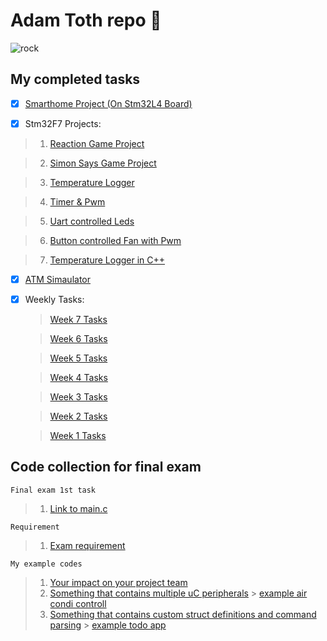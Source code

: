# Adam Toth repo :metal: 
![rock](https://user-images.githubusercontent.com/31788996/35782522-60694cd4-09f9-11e8-844b-373eb019a91a.png)
## My completed tasks
- [x] [Smarthome Project (On Stm32L4 Board)](https://github.com/greenfox-academy/huli-smarthome-device-static-fuchsit)

- [x] Stm32F7 Projects:
>1. [Reaction Game Project](https://github.com/greenfox-academy/tothadam000/tree/master/tothadam000/greenfox/STM32Cube_FW_F7_V1.8.0/Projects/STM32746G-Discovery/GreenFox/reaction_game)

>2. [Simon Says Game Project](https://github.com/greenfox-academy/tothadam000/tree/master/tothadam000/greenfox/STM32Cube_FW_F7_V1.8.0/Projects/STM32746G-Discovery/GreenFox/simon_says)

>3. [Temperature Logger](https://github.com/greenfox-academy/tothadam000/tree/master/tothadam000/greenfox/STM32Cube_FW_F7_V1.8.0/Projects/STM32746G-Discovery/GreenFox/i2c)

>4. [Timer & Pwm](https://github.com/greenfox-academy/tothadam000/tree/master/tothadam000/greenfox/STM32Cube_FW_F7_V1.8.0/Projects/STM32746G-Discovery/GreenFox/timer_pwmt)

>5. [Uart controlled Leds](https://github.com/greenfox-academy/tothadam000/blob/master/tothadam000/greenfox/STM32Cube_FW_F7_V1.8.0/Projects/STM32746G-Discovery/GreenFox/MyuartLed2)

>6. [Button controlled Fan with Pwm](https://github.com/greenfox-academy/tothadam000/blob/master/tothadam000/greenfox/STM32Cube_FW_F7_V1.8.0/Projects/STM32746G-Discovery/GreenFox/interrupts/Src/main.c)

>7. [Temperature Logger in C++](https://github.com/greenfox-academy/tothadam000/tree/master/tothadam000/greenfox/week-07/day-04)

- [x] [ATM Simaulator](https://github.com/greenfox-academy/tothadam000/tree/master/tothadam000/greenfox/week-07/day-03/ATM_simulator)

- [x] Weekly Tasks:

  > [Week 7 Tasks](https://github.com/greenfox-academy/tothadam000/tree/master/tothadam000/greenfox/week-07)

  > [Week 6 Tasks](https://github.com/greenfox-academy/tothadam000/tree/master/tothadam000/greenfox/week-06)

  > [Week 5 Tasks](https://github.com/greenfox-academy/tothadam000/tree/master/tothadam000/greenfox/week-05)

  > [Week 4 Tasks](https://github.com/greenfox-academy/tothadam000/tree/master/tothadam000/greenfox/week-04)

  > [Week 3 Tasks](https://github.com/greenfox-academy/tothadam000/tree/master/tothadam000/greenfox/week-03)

  > [Week 2 Tasks](https://github.com/greenfox-academy/tothadam000/tree/master/tothadam000/greenfox/week-02)

  > [Week 1 Tasks](https://github.com/greenfox-academy/tothadam000/tree/master/tothadam000/greenfox/week-01)

## Code collection for final exam

```
Final exam 1st task
```
>1. [Link to main.c](https://github.com/greenfox-academy/tothadam000/blob/master/tothadam000/greenfox/FinalExam/FinalExam/main.c)
```
Requirement
```
>1. [Exam requirement](https://github.com/greenfox-academy/definitions/blob/master/requirement/final-hardware.md)

```
My example codes
```
>1. [Your impact on your project team](https://github.com/greenfox-academy/huli-smarthome-device-static-fuchsit)
>2. [Something that contains multiple uC peripherals](https://github.com/greenfox-academy/tothadam000/blob/75df213d986c87ef33a2cbef158a58632aaf97b8/tothadam000/greenfox/STM32Cube_FW_F7_V1.8.0/Projects/STM32746G-Discovery/GreenFox/reaction_game/Src/main.c)
        > [example air condi controll](https://github.com/greenfox-academy/huli-smarthome-device-static-fuchsit/tree/dev-marsaltamas/common/fan_control)
>3. [Something that contains custom struct definitions and command parsing](https://github.com/greenfox-academy/huli-smarthome-device-static-fuchsit/blob/development/common/rgb_led_color/Src/rgb_led_color.c)
       > [example todo app](https://github.com/greenfox-academy/tothadam000/blob/master/tothadam000/greenfox/week-04/day04/TODO_app/main.c)
